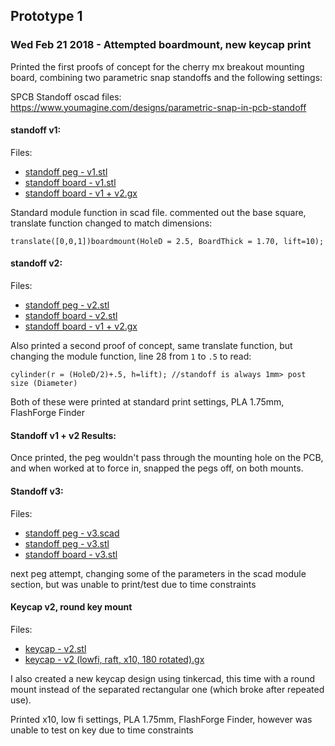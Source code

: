 ## Prototype 1

### Wed Feb 21 2018 - Attempted boardmount, new keycap print

Printed the first proofs of concept for the cherry mx breakout mounting board, combining two parametric snap standoffs and the following settings:

SPCB Standoff oscad files: https://www.youmagine.com/designs/parametric-snap-in-pcb-standoff

#### standoff v1:

Files:

- [standoff peg - v1.stl](files/standoff%20peg%20-%20v1.stl)
- [standoff board - v1.stl](files/standoff%20board%20-%20v1.stl)
- [standoff board - v1 + v2.gx](files/standoff%20board%20-%20v1%20+%20v2.gx)

Standard module function in scad file. commented out the base square, translate function changed to match dimensions:

```
translate([0,0,1])boardmount(HoleD = 2.5, BoardThick = 1.70, lift=10);
```

#### standoff v2: 

Files:

- [standoff peg - v2.stl](files/standoff%20peg%20-%20v2.stl)
- [standoff board - v2.stl](files/standoff%20board%20-%20v2.stl)
- [standoff board - v1 + v2.gx](files/standoff%20board%20-%20v1%20+%20v2.gx)

Also printed a second proof of concept, same translate function, but changing the module function, line 28 from `1` to `.5` to read:

```
cylinder(r = (HoleD/2)+.5, h=lift); //standoff is always 1mm> post size (Diameter)
```

Both of these were printed at standard print settings, PLA 1.75mm, FlashForge Finder

#### Standoff v1 + v2 Results:

Once printed, the peg wouldn't pass through the mounting hole on the PCB, and when worked at to force in, snapped the pegs off, on both mounts.


#### Standoff v3: 

Files:

- [standoff peg - v3.scad](files/standoff%20peg%20-%20v3.scad)
- [standoff peg - v3.stl](files/standoff%20peg%20-%20v3.stl)
- [standoff board - v3.stl](files/standoff%20board%20-%20v3.stl)

next peg attempt, changing some of the parameters in the scad module section, but was unable to print/test due to time constraints

#### Keycap v2, round key mount

Files:

- [keycap - v2.stl](files/keycap%20-%20v2.stl)
- [keycap - v2 (lowfi, raft, x10, 180 rotated).gx](files/keycap%20-%20v2%20(lowfi,%20raft,%20x10,%20180%20rotated).gx)

I also created a new keycap design using tinkercad, this time with a round mount instead of the separated rectangular one (which broke after repeated use).

Printed x10, low fi settings, PLA 1.75mm, FlashForge Finder, however was unable to test on key due to time constraints
